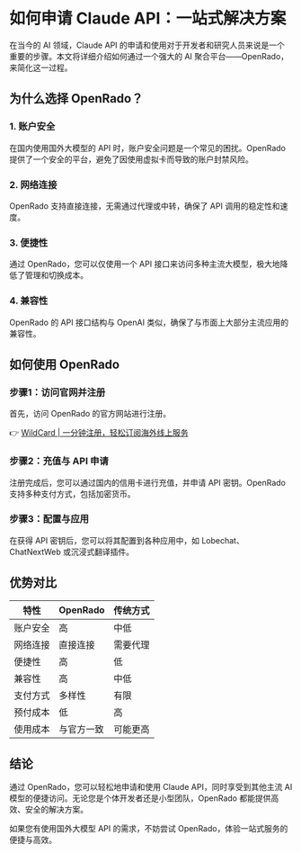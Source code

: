 # 如何申请 Claude API：一站式解决方案

在当今的 AI 领域，Claude API 的申请和使用对于开发者和研究人员来说是一个重要的步骤。本文将详细介绍如何通过一个强大的 AI 聚合平台——OpenRado，来简化这一过程。

## 为什么选择 OpenRado？

### 1. 账户安全
在国内使用国外大模型的 API 时，账户安全问题是一个常见的困扰。OpenRado 提供了一个安全的平台，避免了因使用虚拟卡而导致的账户封禁风险。

### 2. 网络连接
OpenRado 支持直接连接，无需通过代理或中转，确保了 API 调用的稳定性和速度。

### 3. 便捷性
通过 OpenRado，您可以仅使用一个 API 接口来访问多种主流大模型，极大地降低了管理和切换成本。

### 4. 兼容性
OpenRado 的 API 接口结构与 OpenAI 类似，确保了与市面上大部分主流应用的兼容性。

## 如何使用 OpenRado

### 步骤1：访问官网并注册
首先，访问 OpenRado 的官方网站进行注册。

👉 [WildCard | 一分钟注册，轻松订阅海外线上服务](https://bbtdd.com/WildCard)

### 步骤2：充值与 API 申请
注册完成后，您可以通过国内的信用卡进行充值，并申请 API 密钥。OpenRado 支持多种支付方式，包括加密货币。

### 步骤3：配置与应用
在获得 API 密钥后，您可以将其配置到各种应用中，如 Lobechat、ChatNextWeb 或沉浸式翻译插件。

## 优势对比

| 特性                | OpenRado | 传统方式       |
|---------------------|----------|----------------|
| 账户安全            | 高       | 中低           |
| 网络连接            | 直接连接 | 需要代理       |
| 便捷性              | 高       | 低             |
| 兼容性              | 高       | 中低           |
| 支付方式            | 多样性   | 有限           |
| 预付成本            | 低       | 高             |
| 使用成本            | 与官方一致 | 可能更高       |

## 结论

通过 OpenRado，您可以轻松地申请和使用 Claude API，同时享受到其他主流 AI 模型的便捷访问。无论您是个体开发者还是小型团队，OpenRado 都能提供高效、安全的解决方案。

如果您有使用国外大模型 API 的需求，不妨尝试 OpenRado，体验一站式服务的便捷与高效。